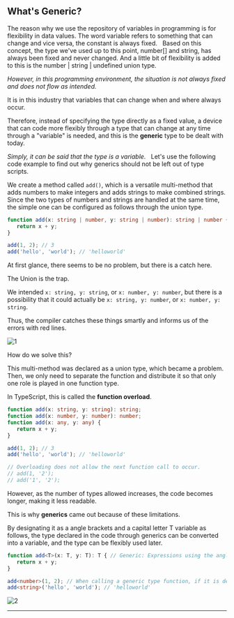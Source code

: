 ## What's Generic?
The reason why we use the repository of variables in programming is for flexibility in data values. The word variable refers to something that can change and vice versa, the constant is always fixed.
 
Based on this concept, the type we've used up to this point, number[] and string, has always been fixed and never changed. And a little bit of flexibility is added to this is the number | string | undefined union type.


*However, in this programming environment, the situation is not always fixed and does not flow as intended.*

It is in this industry that variables that can change when and where always occur.

Therefore, instead of specifying the type directly as a fixed value, a device that can code more flexibly through a type that can change at any time through a "variable" is needed, and this is the **generic** type to be dealt with today.

*Simply, it can be said that the type is a variable.*
 
Let's use the following code example to find out why generics should not be left out of type scripts.

We create a method called `add()`, which is a versatile multi-method that adds numbers to make integers and adds strings to make combined strings.
Since the two types of numbers and strings are handled at the same time, the simple one can be configured as follows through the union type.

```ts
function add(x: string | number, y: string | number): string | number {
   return x + y;
}

add(1, 2); // 3
add('hello', 'world'); // 'helloworld'
```

At first glance, there seems to be no problem, but there is a catch here.

The Union is the trap.

We intended `x: string, y: string`, or `x: number, y: number`, but there is a possibility that it could actually be `x: string, y: number`, or `x: number, y: string`.

Thus, the compiler catches these things smartly and informs us of the errors with red lines.

![1](https://github.com/jinscodes/Blog_nextJS/assets/87598134/b1548ae1-026b-471a-8799-8a9b685570c1)

How do we solve this? 

This multi-method was declared as a union type, which became a problem. Then, we only need to separate the function and distribute it so that only one role is played in one function type.

In TypeScript, this is called the **function overload**.

```ts
function add(x: string, y: string): string;
function add(x: number, y: number): number;
function add(x: any, y: any) {
   return x + y;
}

add(1, 2); // 3
add('hello', 'world'); // 'helloworld'

// Overloading does not allow the next function call to occur.
// add(1, '2');
// add('1', '2');
```

However, as the number of types allowed increases, the code becomes longer, making it less readable.

This is why **generics** came out because of these limitations.

By designating it as a angle brackets and a capital letter T variable as follows, the type declared in the code through generics can be converted into a variable, and the type can be flexibly used later.

```ts
function add<T>(x: T, y: T): T { // Generic: Expressions using the angle brackets and the letter T. T is a variable name.
   return x + y;
}

add<number>(1, 2); // When calling a generic type function, if it is determined as <number>, the T part of the function is changed to number and executed.
add<string>('hello', 'world'); // 'helloworld'
```

![2](https://github.com/jinscodes/Blog_nextJS/assets/87598134/6446d040-67fe-46d3-b770-0f0811110f97)

---
[](https://inpa.tistory.com/entry/TS-%F0%9F%93%98-%ED%83%80%EC%9E%85%EC%8A%A4%ED%81%AC%EB%A6%BD%ED%8A%B8-Generic-%ED%83%80%EC%9E%85-%EC%A0%95%EB%B3%B5%ED%95%98%EA%B8%B0)

[](https://www.typescriptlang.org/docs/handbook/2/generics.html)